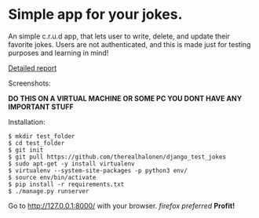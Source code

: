 # Simple app for your jokes.

An simple c.r.u.d app, that lets user to write, delete, and update their favorite jokes.
Users are not authenticated, and this is made just for testing purposes and learning in mind!

[Detailed report](https://github.com/therealhalonen/python_web_service/blob/master/pw3/report.md)

Screenshots:


**DO THIS ON A VIRTUAL MACHINE OR SOME PC YOU DONT HAVE ANY IMPORTANT STUFF**

Installation:
```
$ mkdir test_folder
$ cd test_folder
$ git init
$ git pull https://github.com/therealhalonen/django_test_jokes
$ sudo apt-get -y install virtualenv
$ virtualenv --system-site-packages -p python3 env/
$ source env/bin/activate
$ pip install -r requirements.txt
$ ./manage.py runserver
```
Go to http://127.0.0.1:8000/ with your browser. *firefox preferred*
**Profit!**
